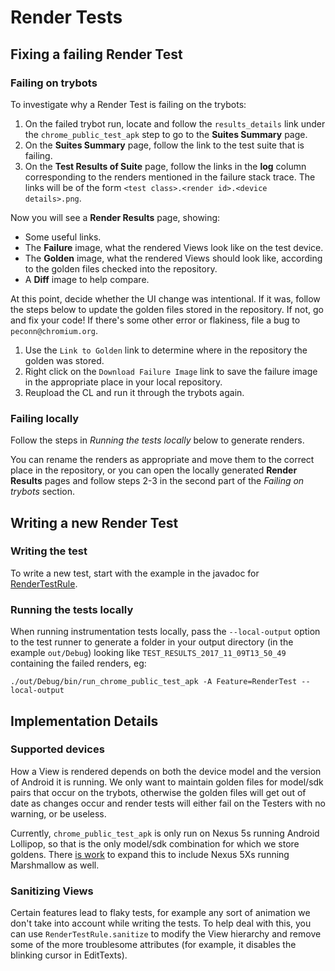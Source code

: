 # Render Tests

## Fixing a failing Render Test

### Failing on trybots

To investigate why a Render Test is failing on the trybots:

1. On the failed trybot run, locate and follow the `results_details` link under
the `chrome_public_test_apk` step to go to the **Suites Summary** page.
2. On the **Suites Summary** page, follow the link to the test suite that is
failing.
3. On the **Test Results of Suite** page, follow the links in the **log** column
corresponding to the renders mentioned in the failure stack trace. The links
will be of the form `<test class>.<render id>.<device details>.png`.

Now you will see a **Render Results** page, showing:

* Some useful links.
* The **Failure** image, what the rendered Views look like on the test device.
* The **Golden** image, what the rendered Views should look like, according to
the golden files checked into the repository.
* A **Diff** image to help compare.

At this point, decide whether the UI change was intentional. If it was, follow
the steps below to update the golden files stored in the repository. If not, go
and fix your code! If there's some other error or flakiness, file a bug to
`peconn@chromium.org`.

1. Use the `Link to Golden` link to determine where in the repository the golden
was stored.
2. Right click on the `Download Failure Image` link to save the failure image in
the appropriate place in your local repository.
3. Reupload the CL and run it through the trybots again.

### Failing locally

Follow the steps in *Running the tests locally* below to generate renders.

You can rename the renders as appropriate and move them to the correct place in
the repository, or you can open the locally generated **Render Results** pages
and follow steps 2-3 in the second part of the *Failing on trybots* section.


## Writing a new Render Test

### Writing the test

To write a new test, start with the example in the javadoc for
[RenderTestRule](https://cs.chromium.org/chromium/src/chrome/test/android/javatests/src/org/chromium/chrome/test/util/RenderTestRule.java).

### Running the tests locally

When running instrumentation tests locally, pass the `--local-output` option to
the test runner to generate a folder in your output directory (in the example
`out/Debug`) looking like `TEST_RESULTS_2017_11_09T13_50_49` containing the
failed renders, eg:

```
./out/Debug/bin/run_chrome_public_test_apk -A Feature=RenderTest --local-output
```


## Implementation Details

### Supported devices

How a View is rendered depends on both the device model and the version of
Android it is running. We only want to maintain golden files for model/sdk pairs
that occur on the trybots, otherwise the golden files will get out of date as
changes occur and render tests will either fail on the Testers with no warning,
or be useless.

Currently, `chrome_public_test_apk` is only run on Nexus 5s running Android
Lollipop, so that is the only model/sdk combination for which we store goldens.
There [is work](https://crbug.com/731759) to expand this to include Nexus 5Xs
running Marshmallow as well.

### Sanitizing Views

Certain features lead to flaky tests, for example any sort of animation we don't
take into account while writing the tests. To help deal with this, you can use
`RenderTestRule.sanitize` to modify the View hierarchy and remove some of the
more troublesome attributes (for example, it disables the blinking cursor in
EditTexts).

